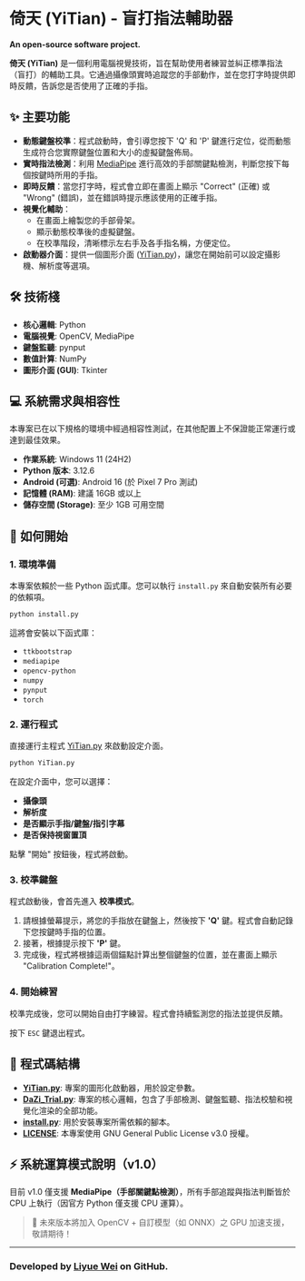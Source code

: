 # 倚天 (YiTian) - 盲打指法輔助器
**An open-source software project.**

**倚天 (YiTian)** 是一個利用電腦視覺技術，旨在幫助使用者練習並糾正標準指法（盲打）的輔助工具。它通過攝像頭實時追蹤您的手部動作，並在您打字時提供即時反饋，告訴您是否使用了正確的手指。

## ✨ 主要功能

- **動態鍵盤校準**：程式啟動時，會引導您按下 'Q' 和 'P' 鍵進行定位，從而動態生成符合您實際鍵盤位置和大小的虛擬鍵盤佈局。
- **實時指法檢測**：利用 [MediaPipe](https://google.github.io/mediapipe/) 進行高效的手部關鍵點檢測，判斷您按下每個按鍵時所用的手指。
- **即時反饋**：當您打字時，程式會立即在畫面上顯示 "Correct" (正確) 或 "Wrong" (錯誤)，並在錯誤時提示應該使用的正確手指。
- **視覺化輔助**：
    - 在畫面上繪製您的手部骨架。
    - 顯示動態校準後的虛擬鍵盤。
    - 在校準階段，清晰標示左右手及各手指名稱，方便定位。
- **啟動器介面**：提供一個圖形介面 ([YiTian.py](YiTian.py))，讓您在開始前可以設定攝影機、解析度等選項。

## 🛠️ 技術棧

- **核心邏輯**: Python
- **電腦視覺**: OpenCV, MediaPipe
- **鍵盤監聽**: pynput
- **數值計算**: NumPy
- **圖形介面 (GUI)**: Tkinter

## 💻 系統需求與相容性

本專案已在以下規格的環境中經過相容性測試，在其他配置上不保證能正常運行或達到最佳效果。

- **作業系統**: Windows 11 (24H2)
- **Python 版本**: 3.12.6
- **Android (可選)**: Android 16 (於 Pixel 7 Pro 測試)
- **記憶體 (RAM)**: 建議 16GB 或以上
- **儲存空間 (Storage)**: 至少 1GB 可用空間

## 🚀 如何開始

### 1. 環境準備

本專案依賴於一些 Python 函式庫。您可以執行 `install.py` 來自動安裝所有必要的依賴項。

```bash
python install.py
```

這將會安裝以下函式庫：
- `ttkbootstrap`
- `mediapipe`
- `opencv-python`
- `numpy`
- `pynput`
- `torch`

### 2. 運行程式

直接運行主程式 [YiTian.py](YiTian.py) 來啟動設定介面。

```bash
python YiTian.py
```

在設定介面中，您可以選擇：
- **攝像頭**
- **解析度**
- **是否顯示手指/鍵盤/指引字幕**
- **是否保持視窗置頂**

點擊 "開始" 按鈕後，程式將啟動。

### 3. 校準鍵盤

程式啟動後，會首先進入 **校準模式**。

1.  請根據螢幕提示，將您的手指放在鍵盤上，然後按下 **'Q'** 鍵。程式會自動記錄下您按鍵時手指的位置。
2.  接著，根據提示按下 **'P'** 鍵。
3.  完成後，程式將根據這兩個錨點計算出整個鍵盤的位置，並在畫面上顯示 "Calibration Complete!"。

### 4. 開始練習

校準完成後，您可以開始自由打字練習。程式會持續監測您的指法並提供反饋。

按下 `ESC` 鍵退出程式。

## 📄 程式碼結構

- **[YiTian.py](YiTian.py)**: 專案的圖形化啟動器，用於設定參數。
- **[DaZi_Trial.py](DaZi_Trial.py)**: 專案的核心邏輯，包含了手部檢測、鍵盤監聽、指法校驗和視覺化渲染的全部功能。
- **[install.py](install.py)**: 用於安裝專案所需依賴的腳本。
- **[LICENSE](LICENSE)**: 本專案使用 GNU General Public License v3.0 授權。

## ⚡ 系統運算模式說明（v1.0）

目前 v1.0 僅支援 **MediaPipe（手部關鍵點檢測）**，所有手部追蹤與指法判斷皆於 CPU 上執行（因官方 Python 僅支援 CPU 運算）。

> 🚀 未來版本將加入 OpenCV + 自訂模型（如 ONNX）之 GPU 加速支援，敬請期待！
---
### Developed by [Liyue Wei](https://github.com/Liyue-Wei) on GitHub.